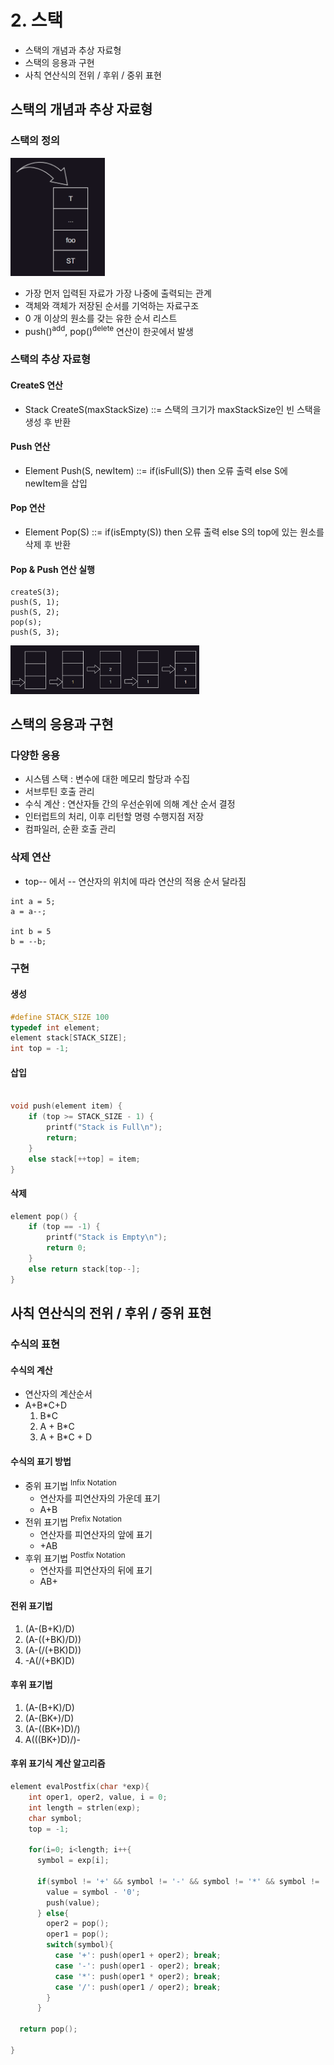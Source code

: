 # 2. 스택

- 스택의 개념과 추상 자료형
- 스택의 응용과 구현
- 사칙 연산식의 전위 / 후위 / 중위 표현

## 스택의 개념과 추상 자료형

### 스택의 정의

<img src="img.png"  width="30%"/>

- 가장 먼저 입력된 자료가 가장 나중에 출력되는 관계
- 객체와 객체가 저장된 순서를 기억하는 자료구조
- 0 개 이상의 원소를 갖는 유한 순서 리스트
- push()<sup>add</sup>, pop()<sup>delete</sup> 연산이 한곳에서 발생

### 스택의 추상 자료형

#### CreateS 연산

- Stack CreateS(maxStackSize) ::= 스택의 크기가 maxStackSize인 빈 스택을 생성 후 반환

#### Push 연산

- Element Push(S, newItem) ::= if(isFull(S)) then 오류 출력 else S에 newItem을 삽입

#### Pop 연산

- Element Pop(S) ::= if(isEmpty(S)) then 오류 출력 else S의 top에 있는 원소를 삭제 후 반환

#### Pop & Push 연산 실행

```
createS(3);
push(S, 1);
push(S, 2);
pop(s);
push(S, 3);
```

<img src="img_1.png"  width="60%"/>

## 스택의 응용과 구현

### 다양한 응용

- 시스템 스택 : 변수에 대한 메모리 할당과 수집
- 서브루틴 호출 관리
- 수식 계산 : 연산자들 간의 우선순위에 의해 계산 순서 결정
- 인터럽트의 처리, 이후 리턴할 명령 수행지점 저장
- 컴파일러, 순환 호출 관리

### 삭제 연산

- top-- 에서 -- 연산자의 위치에 따라 연산의 적용 순서 달라짐

```
int a = 5;
a = a--;

int b = 5
b = --b;
```

### 구현

#### 생성

```c
#define STACK_SIZE 100
typedef int element;
element stack[STACK_SIZE];
int top = -1;
```

#### 삽입

```c

void push(element item) {
    if (top >= STACK_SIZE - 1) {
        printf("Stack is Full\n");
        return;
    }
    else stack[++top] = item;
}

```

#### 삭제

```c
element pop() {
    if (top == -1) {
        printf("Stack is Empty\n");
        return 0;
    }
    else return stack[top--];
}
```

## 사칙 연산식의 전위 / 후위 / 중위 표현

### 수식의 표현

#### 수식의 계산

- 연산자의 계산순서
- A+B*C+D
    1. B*C
    2. A + B*C
    3. A + B*C + D

#### 수식의 표기 방법

- 중위 표기법 <sup>Infix Notation</sup>
    - 연산자를 피연산자의 가운데 표기
    - A+B
- 전위 표기법 <sup>Prefix Notation</sup>
    - 연산자를 피연산자의 앞에 표기
    - +AB
- 후위 표기법 <sup>Postfix Notation</sup>
    - 연산자를 피연산자의 뒤에 표기
    - AB+

#### 전위 표기법

1. (A-(B+K)/D)
2. (A-((+BK)/D))
3. (A-(/(+BK)D))
4. -A(/(+BK)D)

#### 후위 표기법

1. (A-(B+K)/D)
2. (A-(BK+)/D)
3. (A-((BK+)D)/)
4. A(((BK+)D)/)-

#### 후위 표기식 계산 알고리즘

```c
element evalPostfix(char *exp){
    int oper1, oper2, value, i = 0;
    int length = strlen(exp);
    char symbol;
    top = -1;
    
    for(i=0; i<length; i++{
      symbol = exp[i];
      
      if(symbol != '+' && symbol != '-' && symbol != '*' && symbol != '/'){
        value = symbol - '0';
        push(value);
      } else{
        oper2 = pop();
        oper1 = pop();
        switch(symbol){
          case '+': push(oper1 + oper2); break;
          case '-': push(oper1 - oper2); break;
          case '*': push(oper1 * oper2); break;
          case '/': push(oper1 / oper2); break;
        }
      }
  
  return pop();
    
}



```

